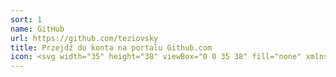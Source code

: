 ```yaml
---
sort: 1
name: GitHub
url: https://github.com/teziovsky
title: Przejdź do konta na portalu Github.com
icon: <svg width="35" height="38" viewBox="0 0 35 38" fill="none" xmlns="http://www.w3.org/2000/svg"> <path d="M24.3036 36.9374V30.4957C24.366 29.7019 24.2588 28.904 23.989 28.155C23.7193 27.4059 23.2931 26.7228 22.7389 26.1512C27.9656 25.5686 33.4586 23.5878 33.4586 14.4994C33.4582 12.1754 32.5642 9.94055 30.9618 8.25736C31.7206 6.22414 31.6669 3.97674 30.812 1.98204C30.812 1.98204 28.8478 1.39945 24.3036 4.44556C20.4885 3.41158 16.4669 3.41158 12.6518 4.44556C8.1076 1.39945 6.14344 1.98204 6.14344 1.98204C5.28849 3.97674 5.23484 6.22414 5.99363 8.25736C4.37923 9.95303 3.48437 12.2081 3.49682 14.5493C3.49682 23.5712 8.98981 25.552 14.2165 26.2011C13.6688 26.767 13.2465 27.4419 12.9769 28.1818C12.7073 28.9217 12.5966 29.7101 12.6518 30.4957V36.9374M12.6518 31.9438C4.32909 34.4406 4.32909 27.7825 1 26.9502L12.6518 31.9438Z" stroke="white" stroke-width="2" stroke-linecap="round" stroke-linejoin="round"/></svg>
---
```

